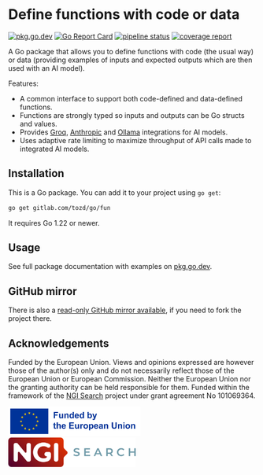 # Define functions with code or data

[![pkg.go.dev](https://pkg.go.dev/badge/gitlab.com/tozd/go/fun)](https://pkg.go.dev/gitlab.com/tozd/go/fun)
[![Go Report Card](https://goreportcard.com/badge/gitlab.com/tozd/go/fun)](https://goreportcard.com/report/gitlab.com/tozd/go/fun)
[![pipeline status](https://gitlab.com/tozd/go/fun/badges/main/pipeline.svg?ignore_skipped=true)](https://gitlab.com/tozd/go/fun/-/pipelines)
[![coverage report](https://gitlab.com/tozd/go/fun/badges/main/coverage.svg)](https://gitlab.com/tozd/go/fun/-/graphs/main/charts)

A Go package that allows you to define functions with code (the usual way) or data (providing examples of inputs and expected outputs
which are then used with an AI model).

Features:

- A common interface to support both code-defined and data-defined functions.
- Functions are strongly typed so inputs and outputs can be Go structs and values.
- Provides [Groq](https://groq.com/), [Anthropic](https://www.anthropic.com/) and
  [Ollama](https://ollama.com/) integrations for AI models.
- Uses adaptive rate limiting to maximize throughput of API calls made to integrated AI models.

## Installation

This is a Go package. You can add it to your project using `go get`:

```sh
go get gitlab.com/tozd/go/fun
```

It requires Go 1.22 or newer.

## Usage

See full package documentation with examples on [pkg.go.dev](https://pkg.go.dev/gitlab.com/tozd/go/fun#section-documentation).

## GitHub mirror

There is also a [read-only GitHub mirror available](https://github.com/tozd/go-fun),
if you need to fork the project there.

## Acknowledgements

Funded by the European Union. Views and opinions expressed are however those of the author(s) only
and do not necessarily reflect those of the European Union or European Commission.
Neither the European Union nor the granting authority can be held responsible for them.
Funded within the framework of the [NGI Search](https://www.ngisearch.eu/)
project under grant agreement No 101069364.

<!-- markdownlint-disable MD033 -->

<img src="EN_FundedbytheEU_RGB_POS.png" alt="Funded by the European Union emblem" height="60" />
<img src="NGISearch_logo.svg" alt="NGI Search logo" height="60" />

<!-- markdownlint-enable MD033 -->
